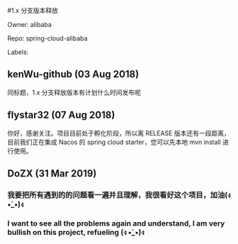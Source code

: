 #1.x 分支版本释放

Owner: alibaba

Repo: spring-cloud-alibaba

Labels: 

## kenWu-github (03 Aug 2018)

同标题，1.x 分支释放版本有计划什么时间发布呢

## flystar32 (07 Aug 2018)

你好，感谢关注。项目目前处于孵化阶段，所以离 RELEASE 版本还有一段距离，目前我们正在集成 Nacos 的 spring cloud starter，您可以先本地 mvn install 进行使用。

## DoZX (31 Mar 2019)

### 我要把所有遇到的的问题看一遍并且理解，我很看好这个项目，加油(ง •̀_•́)ง

### I want to see all the problems again and understand, I am very bullish on this project, refueling (ง •̀_•́)ง

